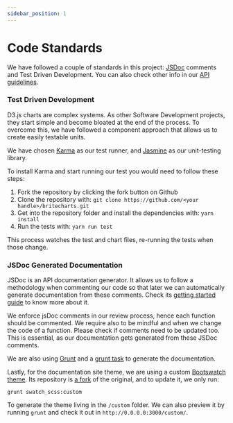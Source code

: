 ```yaml
---
sidebar_position: 1
---
```


# Code Standards

We have followed a couple of standards in this project: [JSDoc](http://usejsdoc.org) comments and Test Driven Development. You can also check other info in our [API guidelines][styleguide].

### Test Driven Development

D3.js charts are complex systems. As other Software Development projects, they start simple and become bloated at the end of the process. To overcome this, we have followed a component approach that allows us to create easily testable units.

We have chosen [Karma](http://karma-runner.github.io/) as our test runner, and [Jasmine](http://jasmine.github.io/) as our unit-testing library.

To install Karma and start running our test you would need to follow these steps:

1. Fork the repository by clicking the fork button on Github
2. Clone the repository with:
   `git clone https://github.com/<your handle>/britecharts.git`
3. Get into the repository folder and install the dependencies with:
   `yarn install`
4. Run the tests with:
   `yarn run test`

This process watches the test and chart files, re-running the tests when those change.

### JSDoc Generated Documentation

JSDoc is an API documentation generator. It allows us to follow a methodology when commenting our code so that later we can automatically generate documentation from these comments. Check its [getting started guide](http://usejsdoc.org/about-getting-started.html) to know more about it.

We enforce jsDoc comments in our review process, hence each function should be commented. We require also to be mindful and when we change the code of a function. Please check if comments need to be updated too. This is essential, as our documentation gets generated from these JSDoc comments.

We are also using [Grunt](http://gruntjs.com/) and a [grunt task](https://github.com/krampstudio/grunt-jsdoc) to generate the documentation.

Lastly, for the documentation site theme, we are using a custom [Bootswatch theme](https://bootswatch.com/). Its repository is [a fork](https://github.com/Golodhros/bootswatch) of the original, and to update it, we only run:

```
grunt swatch_scss:custom
```

To generate the theme living in the `/custom` folder. We can also preview it by running `grunt` and check it out in `http://0.0.0.0:3000/custom/`.

[styleguide]: http://britecharts.github.io/britecharts/topics-index.html#toc5__anchor
